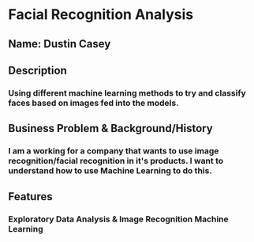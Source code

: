 # Facial Recognition Analysis
 
## Name: Dustin Casey


## Description

### Using different machine learning methods to try and classify faces based on images fed into the models.


## Business Problem & Background/History

### I am a working for a company that wants to use image recognition/facial recognition in it's products. I want to understand how to use Machine Learning to do this.


## Features

### Exploratory Data Analysis & Image Recognition Machine Learning
